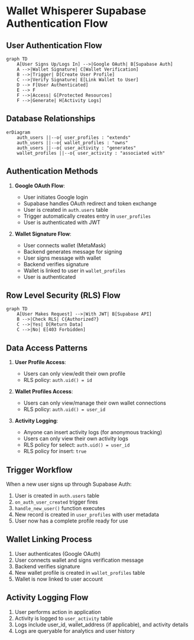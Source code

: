# Wallet Whisperer Supabase Authentication Flow

## User Authentication Flow

```mermaid
graph TD
    A[User Signs Up/Logs In] -->|Google OAuth| B[Supabase Auth]
    A -->|Wallet Signature| C[Wallet Verification]
    B -->|Trigger| D[Create User Profile]
    C -->|Verify Signature| E[Link Wallet to User]
    D --> F[User Authenticated]
    E --> F
    F -->|Access| G[Protected Resources]
    F -->|Generate| H[Activity Logs]
```

## Database Relationships

```mermaid
erDiagram
    auth_users ||--o{ user_profiles : "extends"
    auth_users ||--o{ wallet_profiles : "owns"
    auth_users ||--o{ user_activity : "generates"
    wallet_profiles ||--o{ user_activity : "associated with"
```

## Authentication Methods

1. **Google OAuth Flow**:
   - User initiates Google login
   - Supabase handles OAuth redirect and token exchange
   - User is created in `auth.users` table
   - Trigger automatically creates entry in `user_profiles`
   - User is authenticated with JWT

2. **Wallet Signature Flow**:
   - User connects wallet (MetaMask)
   - Backend generates message for signing
   - User signs message with wallet
   - Backend verifies signature
   - Wallet is linked to user in `wallet_profiles`
   - User is authenticated

## Row Level Security (RLS) Flow

```mermaid
graph TD
    A[User Makes Request] -->|With JWT| B[Supabase API]
    B -->|Check RLS| C{Authorized?}
    C -->|Yes| D[Return Data]
    C -->|No| E[403 Forbidden]
```

## Data Access Patterns

1. **User Profile Access**:
   - Users can only view/edit their own profile
   - RLS policy: `auth.uid() = id`

2. **Wallet Profiles Access**:
   - Users can only view/manage their own wallet connections
   - RLS policy: `auth.uid() = user_id`

3. **Activity Logging**:
   - Anyone can insert activity logs (for anonymous tracking)
   - Users can only view their own activity logs
   - RLS policy for select: `auth.uid() = user_id`
   - RLS policy for insert: `true`

## Trigger Workflow

When a new user signs up through Supabase Auth:

1. User is created in `auth.users` table
2. `on_auth_user_created` trigger fires
3. `handle_new_user()` function executes
4. New record is created in `user_profiles` with user metadata
5. User now has a complete profile ready for use

## Wallet Linking Process

1. User authenticates (Google OAuth)
2. User connects wallet and signs verification message
3. Backend verifies signature
4. New wallet profile is created in `wallet_profiles` table
5. Wallet is now linked to user account

## Activity Logging Flow

1. User performs action in application
2. Activity is logged to `user_activity` table
3. Logs include user_id, wallet_address (if applicable), and activity details
4. Logs are queryable for analytics and user history
